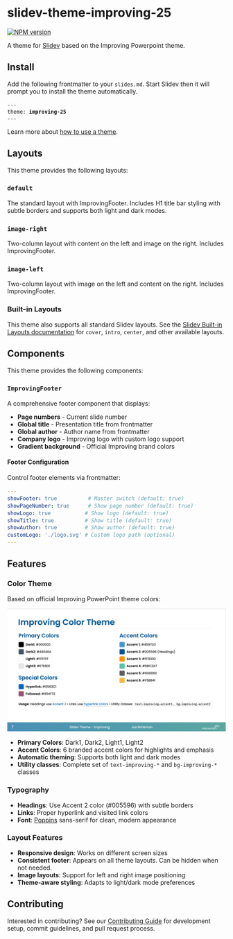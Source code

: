 # slidev-theme-improving-25

[![NPM version](https://img.shields.io/npm/v/slidev-theme-improving-25?color=3AB9D4&label=)](https://www.npmjs.com/package/slidev-theme-improving-25)

A theme for [Slidev](https://github.com/slidevjs/slidev) based on the Improving Powerpoint theme.

<!--
  Learn more about how to write a theme:
  https://sli.dev/guide/write-theme.html
--->

<!--
  run `npm run dev` to check out the slides for more details of how to start writing a theme
-->

<!--
  Put some screenshots here to demonstrate your theme

  Live demo: [...]
-->

## Install

Add the following frontmatter to your `slides.md`. Start Slidev then it will prompt you to install the theme automatically.

<pre><code>---
theme: <b>improving-25</b>
---</code></pre>

Learn more about [how to use a theme](https://sli.dev/guide/theme-addon#use-theme).

## Layouts

This theme provides the following layouts:

### `default`
The standard layout with ImprovingFooter. Includes H1 title bar styling with subtle borders and supports both light and dark modes.

### `image-right`
Two-column layout with content on the left and image on the right. Includes ImprovingFooter.

### `image-left`
Two-column layout with image on the left and content on the right. Includes ImprovingFooter.

### Built-in Layouts
This theme also supports all standard Slidev layouts. See the [Slidev Built-in Layouts documentation](https://sli.dev/builtin/layouts) for `cover`, `intro`, `center`, and other available layouts.

## Components

This theme provides the following components:

### `ImprovingFooter`
A comprehensive footer component that displays:

- **Page numbers** - Current slide number
- **Global title** - Presentation title from frontmatter
- **Global author** - Author name from frontmatter  
- **Company logo** - Improving logo with custom logo support
- **Gradient background** - Official Improving brand colors

#### Footer Configuration
Control footer elements via frontmatter:

```yaml
---
showFooter: true          # Master switch (default: true)
showPageNumber: true      # Show page number (default: true)
showLogo: true           # Show logo (default: true)
showTitle: true          # Show title (default: true)
showAuthor: true         # Show author (default: true)
customLogo: './logo.svg' # Custom logo path (optional)
---
```

## Features

### Color Theme
Based on official Improving PowerPoint theme colors:

![Color Theme](assets/slides/6.png)

- **Primary Colors**: Dark1, Dark2, Light1, Light2
- **Accent Colors**: 6 branded accent colors for highlights and emphasis
- **Automatic theming**: Supports both light and dark modes
- **Utility classes**: Complete set of `text-improving-*` and `bg-improving-*` classes

### Typography

- **Headings**: Use Accent 2 color (#005596) with subtle borders
- **Links**: Proper hyperlink and visited link colors
- **Font**: [Poppins](https://fonts.google.com/specimen/Poppins) sans-serif for clean, modern appearance

### Layout Features

- **Responsive design**: Works on different screen sizes
- **Consistent footer**: Appears on all theme layouts. Can be hidden when not needed.
- **Image layouts**: Support for left and right image positioning
- **Theme-aware styling**: Adapts to light/dark mode preferences

## Contributing

Interested in contributing? See our [Contributing Guide](CONTRIBUTING.md) for development setup, commit guidelines, and pull request process.
